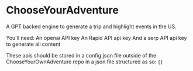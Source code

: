 # ChooseYourAdventure

A GPT backed engine to generate a trip and highlight events in the US. 

You'll need:
An openai API key
An Rapid API api key 
And a serp API api key to generate all content

These apis should be stored in a config.json file outside of the ChooseYourOwnAdventure repo in a json file structured as so:
`{}`
